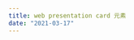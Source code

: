```yaml
---
title: web presentation card 元素
date: "2021-03-17"
---
```


<ClientOnly>
  <DebugPageWebPresentaionCard/>
</ClientOnly>
